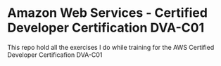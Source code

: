 # Amazon Web Services - Certified Developer Certification DVA-C01
This repo hold all the exercises I do while training for the AWS Certified Developer Certificafion DVA-C01
